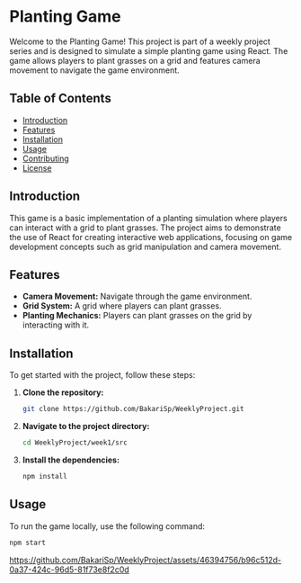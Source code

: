 # Planting Game

Welcome to the Planting Game! This project is part of a weekly project series and is designed to simulate a simple planting game using React. The game allows players to plant grasses on a grid and features camera movement to navigate the game environment.

## Table of Contents

- [Introduction](#introduction)
- [Features](#features)
- [Installation](#installation)
- [Usage](#usage)
- [Contributing](#contributing)
- [License](#license)

## Introduction

This game is a basic implementation of a planting simulation where players can interact with a grid to plant grasses. The project aims to demonstrate the use of React for creating interactive web applications, focusing on game development concepts such as grid manipulation and camera movement.

## Features

- **Camera Movement:** Navigate through the game environment.
- **Grid System:** A grid where players can plant grasses.
- **Planting Mechanics:** Players can plant grasses on the grid by interacting with it.

## Installation

To get started with the project, follow these steps:

1. **Clone the repository:**
    ```bash
    git clone https://github.com/BakariSp/WeeklyProject.git
    ```

2. **Navigate to the project directory:**
    ```bash
    cd WeeklyProject/week1/src
    ```

3. **Install the dependencies:**
    ```bash
    npm install
    ```

## Usage

To run the game locally, use the following command:

```bash
npm start
```

https://github.com/BakariSp/WeeklyProject/assets/46394756/b96c512d-0a37-424c-96d5-81f73e8f2c0d

